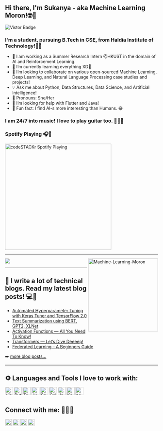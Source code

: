 ##  Hi there, I'm Sukanya - aka Machine Learning Moron!🤓👋
<a target="_blank"><img src="https://visitor-badge.glitch.me/badge?page_id=Machine-Learning-Moron.Machine-Learning-Moron" alt="Vistor Badge"></a>

### I'm a student, pursuing B.Tech in CSE, from Haldia Institute of Technology!👩‍🎓


- 🔭 I am working as a Summer Research Intern @HKUST in the domain of AI and Reinforcement Learning.
- 🌱 I’m currently learning everything XD🤣
- 👯  I’m looking to collaborate on various open-sourced Machine Learning, Deep Learning, and Natural Language Processing case studies and projects!
- 💡 Ask me about Python, Data Structures, Data Science, and Artificial Intelligence!
- 👩 Pronouns: She/Her
- 🤔 I’m looking for help with Flutter and Java!
- 🤣 Fun fact: I find AI-s more interesting than Humans. 😁

### I am 24/7 into music! I love to play guitar too. 🎼🎸🎶 

### Spotify Playing 🎧👀

[<img src="https://now-playing-codestackr.vercel.app/api/spotify-playing" alt="codeSTACKr Spotify Playing" width="350" />](https://open.spotify.com/user/swyqyimdc12jajde4vpwd2x1b)

---

<img src = "https://github-readme-stats.vercel.app/api?username=Machine-Learning-Moron&&show_icons=true&title_color=ffffff&icon_color=2E3332&text_color=2E3332&bg_color=F12761">
<img align="right" height="240" width="230" src="https://github-readme-stats.vercel.app/api/top-langs/?username=Machine-Learning-Moron&hide=css&theme=nord" alt="Machine-Learning-Moron" />

---

## 📕 I write a lot of technical blogs. Read my latest blog posts! 💻🤙

<!-- BLOG-POST-LIST:START -->
- [Automated Hyperparameter Tuning with Keras Tuner and TensorFlow 2.0](https://medium.com/analytics-vidhya/automated-hyperparameter-tuning-with-keras-tuner-and-tensorflow-2-0-31ec83f08a62)
- [Text Summarization using BERT, GPT2, XLNet](https://medium.com/analytics-vidhya/text-summarization-using-bert-gpt2-xlnet-5ee80608e961)
- [Activation Functions — All You Need To Know!](https://medium.com/analytics-vidhya/activation-functions-all-you-need-to-know-355a850d025e)
- [Transformers — Let’s Dive Deeeep!](https://medium.com/analytics-vidhya/transformers-lets-dive-deeeep-7784bdb20807)
- [Federated Learning – A Beginners Guide](https://www.analyticsvidhya.com/blog/2021/05/federated-learning-a-beginners-guide/)

<!-- BLOG-POST-LIST:END -->

➡️ [more blog posts...](https://sukanyabag.medium.com/)

---

## ⚙ Languages and Tools I love to work with:

<img align="left" alt="Visual Studio Code" width="26px" src="https://upload.wikimedia.org/wikipedia/commons/2/2d/Visual_Studio_Code_1.18_icon.svg"/>
<img align="left" alt="Python" width="26px" src="https://upload.wikimedia.org/wikipedia/commons/0/0a/Python.svg"/>
<img align="left" alt="TensorFlow" width="26px" src="https://upload.wikimedia.org/wikipedia/commons/2/2d/Tensorflow_logo.svg"/>
<img align="left" alt="Jupyter" width="26px" src="https://upload.wikimedia.org/wikipedia/commons/3/38/Jupyter_logo.svg"/>
<img align="left" alt="Spyder" width="26px" src="https://upload.wikimedia.org/wikipedia/commons/7/7e/Spyder_logo.svg"/>
<img align="left" alt="Colaboratory" width="26px" src="https://miro.medium.com/max/512/0*ffbATxpDRokOBXzE.png"/>
<img align="left" alt="Java" width="26px" src="https://www.svgrepo.com/show/71269/java.svg"/>
<img align="left" alt="Keras" width="26px" src="https://upload.wikimedia.org/wikipedia/commons/a/ae/Keras_logo.svg"/>
<img align="left" alt="pcharm" width="26px" src="https://upload.wikimedia.org/wikipedia/commons/1/1d/PyCharm_Icon.svg" />

<br />
<br />


## Connect with me: 🙋‍♀️🥤

[<img align="left" alt="codeSTACKr.com" width="22px" src="https://upload.wikimedia.org/wikipedia/commons/e/e7/Instagram_logo_2016.svg" />][instagram]
[<img align="left" alt="codeSTACKr | LinkedIn" width="22px" src="https://upload.wikimedia.org/wikipedia/commons/e/e9/Linkedin_icon.svg" />][linkedin]
[<img align="left" alt="codeSTACKr.com" width="22px" src="https://upload.wikimedia.org/wikipedia/commons/1/19/LeetCode_logo_black.png" />][leetcode]
[<img align="left" alt="codeSTACKr.com" width="22px" src="https://upload.wikimedia.org/wikipedia/commons/6/6a/Hackerrank_meaningful_logo.svg" />][hackerrank]


[instagram]: https://www.instagram.com/s.u.k.a.n.y.a.__/
[linkedin]: https://www.linkedin.com/in/sukannya/
[leetcode]: https://leetcode.com/sukannya472/
[hackerrank]: https://www.hackerrank.com/sukannya472


